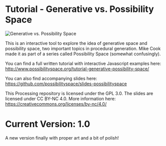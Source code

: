 # Tutorial - Generative vs. Possibility Space

![Generative vs. Possibility Space](http://www.possibilityspace.org/img/genspace.png)

This is an interactive tool to explore the idea of generative space and possibility space, two important topics in procedural generation. Mike Cook made it as part of a series called Possibility Space (somewhat confusingly).

You can find a full written tutorial with interactive Javascript examples here: http://www.possibilityspace.org/tutorial-generative-possibility-space/

You can also find accompanying slides here: https://github.com/possibilityspace/slides-possibilityspace

This Processing repository is licensed under the GPL 3.0.
The slides are licensed under CC BY-NC 4.0. More information here: https://creativecommons.org/licenses/by-nc/4.0/

# Current Version: 1.0
A new version finally with proper art and a bit of polish!
